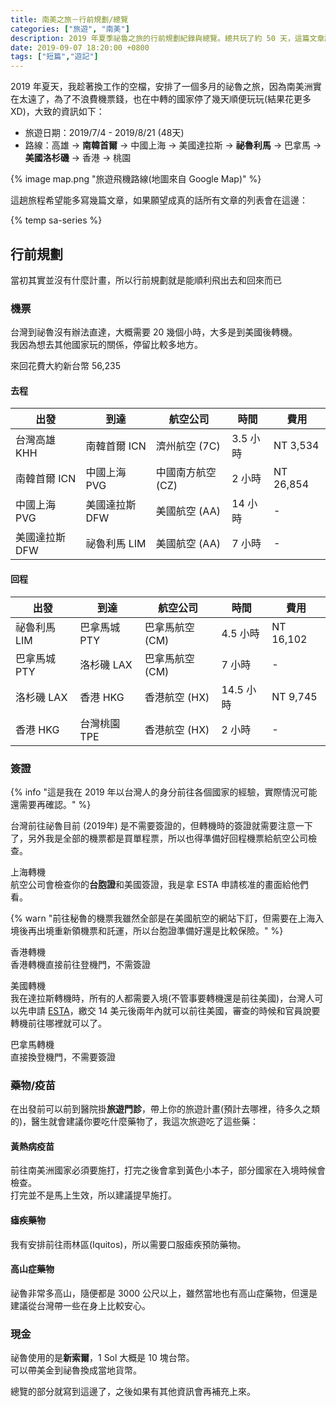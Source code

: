 ```yaml
---
title: 南美之旅－行前規劃/總覽
categories: ["旅遊", "南美"]
description: 2019 年夏季祕魯之旅的行前規劃紀錄與總覽。總共玩了約 50 天，這篇文章記錄了機票和一些行前規劃。
date: 2019-09-07 18:20:00 +0800
tags: ["短篇","遊記"]
---
```


2019 年夏天，我趁著換工作的空檔，安排了一個多月的祕魯之旅，因為南美洲實在太遠了，為了不浪費機票錢，也在中轉的國家停了幾天順便玩玩(結果花更多XD)，大致的資訊如下：

<!-- more -->

- 旅遊日期：2019/7/4 - 2019/8/21 (48天)
- 路線：高雄 → **南韓首爾** → 中國上海 → 美國達拉斯 → **祕魯利馬** → 巴拿馬 → **美國洛杉磯** → 香港 → 桃園

{% image map.png "旅遊飛機路線(地圖來自 Google Map)" %}

這趟旅程希望能多寫幾篇文章，如果願望成真的話所有文章的列表會在這邊：

{% temp sa-series %}

## 行前規劃

當初其實並沒有什麼計畫，所以行前規劃就是能順利飛出去和回來而已

### 機票

台灣到祕魯沒有辦法直達，大概需要 20 幾個小時，大多是到美國後轉機。  
我因為想去其他國家玩的關係，停留比較多地方。

來回花費大約新台幣 56,235 

#### 去程

|出發|到達|航空公司|時間|費用|
|---|---|---|---|---|
|台灣高雄 KHH |南韓首爾 ICN |濟州航空 (7C)|3.5 小時| NT 3,534|
|南韓首爾 ICN |中國上海 PVG |中國南方航空 (CZ)|2 小時| NT 26,854 |
|中國上海 PVG |美國達拉斯 DFW |美國航空 (AA) |14 小時| - |
|美國達拉斯 DFW |祕魯利馬 LIM |美國航空 (AA)|7 小時| - |

#### 回程

|出發|到達|航空公司|時間|費用|
|---|---|---|---|---|
|祕魯利馬 LIM  |巴拿馬城 PTY|巴拿馬航空 (CM)|4.5 小時| NT 16,102 |
|巴拿馬城 PTY |洛杉磯 LAX |巴拿馬航空 (CM)|7 小時| - |
|洛杉磯 LAX |香港 HKG |香港航空 (HX)|14.5 小時| NT 9,745 |
|香港 HKG  |台灣桃園 TPE|香港航空 (HX)|2 小時| - |

### 簽證

{% info "這是我在 2019 年以台灣人的身分前往各個國家的經驗，實際情況可能還需要再確認。" %}

台灣前往祕魯目前 (2019年) 是不需要簽證的，但轉機時的簽證就需要注意一下了，另外我是全部的機票都是買單程票，所以也得準備好回程機票給航空公司檢查。

上海轉機  
航空公司會檢查你的**台胞證**和美國簽證，我是拿 ESTA 申請核准的畫面給他們看。

{% warn "前往秘魯的機票我雖然全部是在美國航空的網站下訂，但需要在上海入境後再出境重新領機票和託運，所以台胞證準備好還是比較保險。" %}

香港轉機  
香港轉機直接前往登機門，不需簽證

美國轉機  
我在達拉斯轉機時，所有的人都需要入境(不管事要轉機還是前往美國)，台灣人可以先申請 [ESTA](https://ESta.cbp.dhs.gov)，繳交 14 美元後兩年內就可以前往美國，審查的時候和官員說要轉機前往哪裡就可以了。

巴拿馬轉機  
直接換登機門，不需要簽證


### 藥物/疫苗

在出發前可以前到醫院掛**旅遊門診**，帶上你的旅遊計畫(預計去哪裡，待多久之類的)，醫生就會建議你要吃什麼藥物了，我這次旅遊吃了這些藥：

#### 黃熱病疫苗

前往南美洲國家必須要施打，打完之後會拿到黃色小本子，部分國家在入境時候會檢查。  
打完並不是馬上生效，所以建議提早施打。

#### 瘧疾藥物

我有安排前往雨林區(Iquitos)，所以需要口服瘧疾預防藥物。

#### 高山症藥物

祕魯非常多高山，隨便都是 3000 公尺以上，雖然當地也有高山症藥物，但還是建議從台灣帶一些在身上比較安心。


### 現金

祕魯使用的是**新索爾**，1 Sol 大概是 10 塊台幣。  
可以帶美金到祕魯換成當地貨幣。

總覽的部分就寫到這邊了，之後如果有其他資訊會再補充上來。

